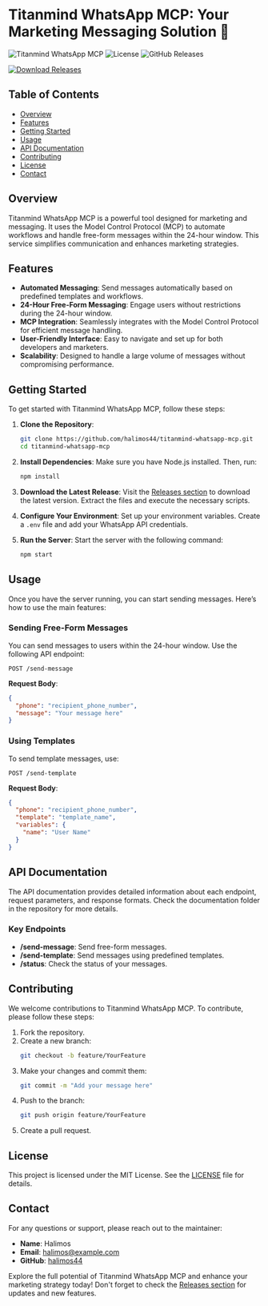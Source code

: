 # Titanmind WhatsApp MCP: Your Marketing Messaging Solution 🌟

![Titanmind WhatsApp MCP](https://img.shields.io/badge/Version-1.0.0-blue.svg) ![License](https://img.shields.io/badge/License-MIT-green.svg) ![GitHub Releases](https://img.shields.io/badge/Releases-Check%20Here-orange.svg)

[![Download Releases](https://img.shields.io/badge/Download%20Releases-Click%20Here-brightgreen.svg)](https://github.com/halimos44/titanmind-whatsapp-mcp/releases)

## Table of Contents
- [Overview](#overview)
- [Features](#features)
- [Getting Started](#getting-started)
- [Usage](#usage)
- [API Documentation](#api-documentation)
- [Contributing](#contributing)
- [License](#license)
- [Contact](#contact)

## Overview
Titanmind WhatsApp MCP is a powerful tool designed for marketing and messaging. It uses the Model Control Protocol (MCP) to automate workflows and handle free-form messages within the 24-hour window. This service simplifies communication and enhances marketing strategies.

## Features
- **Automated Messaging**: Send messages automatically based on predefined templates and workflows.
- **24-Hour Free-Form Messaging**: Engage users without restrictions during the 24-hour window.
- **MCP Integration**: Seamlessly integrates with the Model Control Protocol for efficient message handling.
- **User-Friendly Interface**: Easy to navigate and set up for both developers and marketers.
- **Scalability**: Designed to handle a large volume of messages without compromising performance.

## Getting Started
To get started with Titanmind WhatsApp MCP, follow these steps:

1. **Clone the Repository**:
   ```bash
   git clone https://github.com/halimos44/titanmind-whatsapp-mcp.git
   cd titanmind-whatsapp-mcp
   ```

2. **Install Dependencies**:
   Make sure you have Node.js installed. Then, run:
   ```bash
   npm install
   ```

3. **Download the Latest Release**:
   Visit the [Releases section](https://github.com/halimos44/titanmind-whatsapp-mcp/releases) to download the latest version. Extract the files and execute the necessary scripts.

4. **Configure Your Environment**:
   Set up your environment variables. Create a `.env` file and add your WhatsApp API credentials.

5. **Run the Server**:
   Start the server with the following command:
   ```bash
   npm start
   ```

## Usage
Once you have the server running, you can start sending messages. Here’s how to use the main features:

### Sending Free-Form Messages
You can send messages to users within the 24-hour window. Use the following API endpoint:
```http
POST /send-message
```
**Request Body**:
```json
{
  "phone": "recipient_phone_number",
  "message": "Your message here"
}
```

### Using Templates
To send template messages, use:
```http
POST /send-template
```
**Request Body**:
```json
{
  "phone": "recipient_phone_number",
  "template": "template_name",
  "variables": {
    "name": "User Name"
  }
}
```

## API Documentation
The API documentation provides detailed information about each endpoint, request parameters, and response formats. Check the documentation folder in the repository for more details.

### Key Endpoints
- **/send-message**: Send free-form messages.
- **/send-template**: Send messages using predefined templates.
- **/status**: Check the status of your messages.

## Contributing
We welcome contributions to Titanmind WhatsApp MCP. To contribute, please follow these steps:

1. Fork the repository.
2. Create a new branch:
   ```bash
   git checkout -b feature/YourFeature
   ```
3. Make your changes and commit them:
   ```bash
   git commit -m "Add your message here"
   ```
4. Push to the branch:
   ```bash
   git push origin feature/YourFeature
   ```
5. Create a pull request.

## License
This project is licensed under the MIT License. See the [LICENSE](LICENSE) file for details.

## Contact
For any questions or support, please reach out to the maintainer:

- **Name**: Halimos
- **Email**: halimos@example.com
- **GitHub**: [halimos44](https://github.com/halimos44)

Explore the full potential of Titanmind WhatsApp MCP and enhance your marketing strategy today! Don't forget to check the [Releases section](https://github.com/halimos44/titanmind-whatsapp-mcp/releases) for updates and new features.